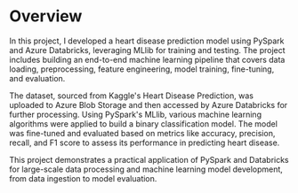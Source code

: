 # Overview
In this project, I developed a heart disease prediction model using PySpark and Azure Databricks, leveraging MLlib for training and testing. The project includes building an end-to-end machine learning pipeline that covers data loading, preprocessing, feature engineering, model training, fine-tuning, and evaluation.

The dataset, sourced from Kaggle's Heart Disease Prediction, was uploaded to Azure Blob Storage and then accessed by Azure Databricks for further processing. Using PySpark's MLlib, various machine learning algorithms were applied to build a binary classification model. The model was fine-tuned and evaluated based on metrics like accuracy, precision, recall, and F1 score to assess its performance in predicting heart disease.

This project demonstrates a practical application of PySpark and Databricks for large-scale data processing and machine learning model development, from data ingestion to model evaluation.
